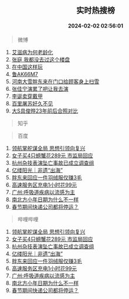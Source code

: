 <div align="center"><h2>实时热搜榜</h2><h4>2024-02-02 02:56:01</h4></div>

> 微博  

1. [艾滋病为何老龄化](https://s.weibo.com/weibo?q=%23%E8%89%BE%E6%BB%8B%E7%97%85%E4%B8%BA%E4%BD%95%E8%80%81%E9%BE%84%E5%8C%96%23&t=31&band_rank=1&Refer=top)<br />
2. [张庭 我都没去过这个楼盘](https://s.weibo.com/weibo?q=%E5%BC%A0%E5%BA%AD%20%E6%88%91%E9%83%BD%E6%B2%A1%E5%8E%BB%E8%BF%87%E8%BF%99%E4%B8%AA%E6%A5%BC%E7%9B%98&t=31&band_rank=2&Refer=top)<br />
3. [在中国这样玩](https://s.weibo.com/weibo?q=%23%E5%9C%A8%E4%B8%AD%E5%9B%BD%E8%BF%99%E6%A0%B7%E7%8E%A9%23&t=31&band_rank=3&Refer=top)<br />
4. [鲁AK66M7](https://s.weibo.com/weibo?q=%23%E9%B2%81AK66M7%23&t=31&band_rank=4&Refer=top)<br />
5. [河南大雪胖东来在门口给顾客身上扫雪](https://s.weibo.com/weibo?q=%23%E6%B2%B3%E5%8D%97%E5%A4%A7%E9%9B%AA%E8%83%96%E4%B8%9C%E6%9D%A5%E5%9C%A8%E9%97%A8%E5%8F%A3%E7%BB%99%E9%A1%BE%E5%AE%A2%E8%BA%AB%E4%B8%8A%E6%89%AB%E9%9B%AA%23&t=31&band_rank=5&Refer=top)<br />
6. [张佳宁演累了吧让我去演](https://s.weibo.com/weibo?q=%23%E5%BC%A0%E4%BD%B3%E5%AE%81%E6%BC%94%E7%B4%AF%E4%BA%86%E5%90%A7%E8%AE%A9%E6%88%91%E5%8E%BB%E6%BC%94%23&t=31&band_rank=6&Refer=top)<br />
7. [李诞卖穿戴甲](https://s.weibo.com/weibo?q=%23%E6%9D%8E%E8%AF%9E%E5%8D%96%E7%A9%BF%E6%88%B4%E7%94%B2%23&t=31&band_rank=7&Refer=top)<br />
8. [百里屠苏好久不见](https://s.weibo.com/weibo?q=%23%E7%99%BE%E9%87%8C%E5%B1%A0%E8%8B%8F%E5%A5%BD%E4%B9%85%E4%B8%8D%E8%A7%81%23&t=31&band_rank=8&Refer=top)<br />
9. [大S具俊晔23年前后合照对比](https://s.weibo.com/weibo?q=%23%E5%A4%A7S%E5%85%B7%E4%BF%8A%E6%99%9423%E5%B9%B4%E5%89%8D%E5%90%8E%E5%90%88%E7%85%A7%E5%AF%B9%E6%AF%94%23&t=31&band_rank=9&Refer=top)<br />

> 知乎  


> 百度  

1. [领航掌舵谋全局 思想引领向复兴](https://www.baidu.com/s?wd=%E9%A2%86%E8%88%AA%E6%8E%8C%E8%88%B5%E8%B0%8B%E5%85%A8%E5%B1%80+%E6%80%9D%E6%83%B3%E5%BC%95%E9%A2%86%E5%90%91%E5%A4%8D%E5%85%B4&sa=fyb_news&rsv_dl=fyb_news)<br />
2. [女子买4只螃蟹花289元 市监局回应](https://www.baidu.com/s?wd=%E5%A5%B3%E5%AD%90%E4%B9%B04%E5%8F%AA%E8%9E%83%E8%9F%B9%E8%8A%B1289%E5%85%83+%E5%B8%82%E7%9B%91%E5%B1%80%E5%9B%9E%E5%BA%94&sa=fyb_news&rsv_dl=fyb_news)<br />
3. [杭州杂技表演坠亡事故已成立调查组](https://www.baidu.com/s?wd=%E6%9D%AD%E5%B7%9E%E6%9D%82%E6%8A%80%E8%A1%A8%E6%BC%94%E5%9D%A0%E4%BA%A1%E4%BA%8B%E6%95%85%E5%B7%B2%E6%88%90%E7%AB%8B%E8%B0%83%E6%9F%A5%E7%BB%84&sa=fyb_news&rsv_dl=fyb_news)<br />
4. [亿缕阳光｜非遗“出海”](https://www.baidu.com/s?wd=%E4%BA%BF%E7%BC%95%E9%98%B3%E5%85%89%EF%BD%9C%E9%9D%9E%E9%81%97%E2%80%9C%E5%87%BA%E6%B5%B7%E2%80%9D&sa=fyb_news&rsv_dl=fyb_news)<br />
5. [胖东来回应一件羽绒服仅赚3毛](https://www.baidu.com/s?wd=%E8%83%96%E4%B8%9C%E6%9D%A5%E5%9B%9E%E5%BA%94%E4%B8%80%E4%BB%B6%E7%BE%BD%E7%BB%92%E6%9C%8D%E4%BB%85%E8%B5%9A3%E6%AF%9B&sa=fyb_news&rsv_dl=fyb_news)<br />
6. [高速服务区充电1小时花99元](https://www.baidu.com/s?wd=%E9%AB%98%E9%80%9F%E6%9C%8D%E5%8A%A1%E5%8C%BA%E5%85%85%E7%94%B51%E5%B0%8F%E6%97%B6%E8%8A%B199%E5%85%83&sa=fyb_news&rsv_dl=fyb_news)<br />
7. [广州:呼吸道疾病以流感为主](https://www.baidu.com/s?wd=%E5%B9%BF%E5%B7%9E%3A%E5%91%BC%E5%90%B8%E9%81%93%E7%96%BE%E7%97%85%E4%BB%A5%E6%B5%81%E6%84%9F%E4%B8%BA%E4%B8%BB&sa=fyb_news&rsv_dl=fyb_news)<br />
8. [南北方小年日期为什么不一样](https://www.baidu.com/s?wd=%E5%8D%97%E5%8C%97%E6%96%B9%E5%B0%8F%E5%B9%B4%E6%97%A5%E6%9C%9F%E4%B8%BA%E4%BB%80%E4%B9%88%E4%B8%8D%E4%B8%80%E6%A0%B7&sa=fyb_news&rsv_dl=fyb_news)<br />
9. [春节期间快递公司都将停运？](https://www.baidu.com/s?wd=%E6%98%A5%E8%8A%82%E6%9C%9F%E9%97%B4%E5%BF%AB%E9%80%92%E5%85%AC%E5%8F%B8%E9%83%BD%E5%B0%86%E5%81%9C%E8%BF%90%EF%BC%9F&sa=fyb_news&rsv_dl=fyb_news)<br />

> 哔哩哔哩  

1. [领航掌舵谋全局 思想引领向复兴](https://www.baidu.com/s?wd=%E9%A2%86%E8%88%AA%E6%8E%8C%E8%88%B5%E8%B0%8B%E5%85%A8%E5%B1%80+%E6%80%9D%E6%83%B3%E5%BC%95%E9%A2%86%E5%90%91%E5%A4%8D%E5%85%B4&sa=fyb_news&rsv_dl=fyb_news)<br />
2. [女子买4只螃蟹花289元 市监局回应](https://www.baidu.com/s?wd=%E5%A5%B3%E5%AD%90%E4%B9%B04%E5%8F%AA%E8%9E%83%E8%9F%B9%E8%8A%B1289%E5%85%83+%E5%B8%82%E7%9B%91%E5%B1%80%E5%9B%9E%E5%BA%94&sa=fyb_news&rsv_dl=fyb_news)<br />
3. [杭州杂技表演坠亡事故已成立调查组](https://www.baidu.com/s?wd=%E6%9D%AD%E5%B7%9E%E6%9D%82%E6%8A%80%E8%A1%A8%E6%BC%94%E5%9D%A0%E4%BA%A1%E4%BA%8B%E6%95%85%E5%B7%B2%E6%88%90%E7%AB%8B%E8%B0%83%E6%9F%A5%E7%BB%84&sa=fyb_news&rsv_dl=fyb_news)<br />
4. [亿缕阳光｜非遗“出海”](https://www.baidu.com/s?wd=%E4%BA%BF%E7%BC%95%E9%98%B3%E5%85%89%EF%BD%9C%E9%9D%9E%E9%81%97%E2%80%9C%E5%87%BA%E6%B5%B7%E2%80%9D&sa=fyb_news&rsv_dl=fyb_news)<br />
5. [胖东来回应一件羽绒服仅赚3毛](https://www.baidu.com/s?wd=%E8%83%96%E4%B8%9C%E6%9D%A5%E5%9B%9E%E5%BA%94%E4%B8%80%E4%BB%B6%E7%BE%BD%E7%BB%92%E6%9C%8D%E4%BB%85%E8%B5%9A3%E6%AF%9B&sa=fyb_news&rsv_dl=fyb_news)<br />
6. [高速服务区充电1小时花99元](https://www.baidu.com/s?wd=%E9%AB%98%E9%80%9F%E6%9C%8D%E5%8A%A1%E5%8C%BA%E5%85%85%E7%94%B51%E5%B0%8F%E6%97%B6%E8%8A%B199%E5%85%83&sa=fyb_news&rsv_dl=fyb_news)<br />
7. [广州:呼吸道疾病以流感为主](https://www.baidu.com/s?wd=%E5%B9%BF%E5%B7%9E%3A%E5%91%BC%E5%90%B8%E9%81%93%E7%96%BE%E7%97%85%E4%BB%A5%E6%B5%81%E6%84%9F%E4%B8%BA%E4%B8%BB&sa=fyb_news&rsv_dl=fyb_news)<br />
8. [南北方小年日期为什么不一样](https://www.baidu.com/s?wd=%E5%8D%97%E5%8C%97%E6%96%B9%E5%B0%8F%E5%B9%B4%E6%97%A5%E6%9C%9F%E4%B8%BA%E4%BB%80%E4%B9%88%E4%B8%8D%E4%B8%80%E6%A0%B7&sa=fyb_news&rsv_dl=fyb_news)<br />
9. [春节期间快递公司都将停运？](https://www.baidu.com/s?wd=%E6%98%A5%E8%8A%82%E6%9C%9F%E9%97%B4%E5%BF%AB%E9%80%92%E5%85%AC%E5%8F%B8%E9%83%BD%E5%B0%86%E5%81%9C%E8%BF%90%EF%BC%9F&sa=fyb_news&rsv_dl=fyb_news)<br />
